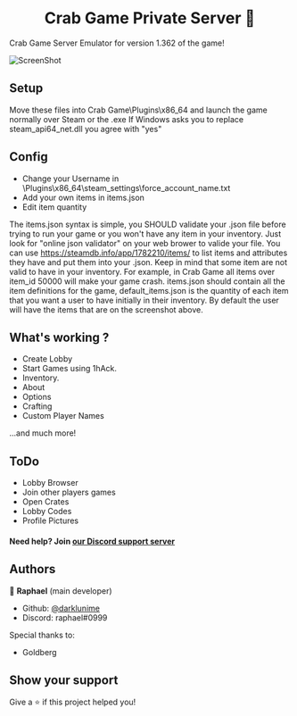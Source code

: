 <h1 align="center">Crab Game Private Server 👋</h1>

Crab Game Server Emulator for version 1.362 of the game!


![ScreenShot](https://cdn.discordapp.com/attachments/1038007561431031818/1038067285446901800/Screenshot_120.png) 

## Setup
Move these files into Crab Game\Plugins\x86_64 and launch the game normally over Steam or the .exe
If Windows asks you to replace steam_api64_net.dll you agree with "yes"


## Config

- Change your Username in \Plugins\x86_64\steam_settings\force_account_name.txt
- Add your own items in items.json
- Edit item quantity

The items.json syntax is simple, you SHOULD validate your .json file before trying to run your game or you won't have any item in your inventory. Just look for "online json validator" on your web brower to valide your file.
You can use https://steamdb.info/app/1782210/items/ to list items and attributes they have and put them into your .json.
Keep in mind that some item are not valid to have in your inventory. For example, in Crab Game all items over item_id 50000 will make your game crash.
items.json should contain all the item definitions for the game, default_items.json is the quantity of each item that you want a user to have initially in their inventory. By default the user will have the items that are on the screenshot above.


## What's working ?
  - Create Lobby
  - Start Games using 1hAck.
  - Inventory.
  - About
  - Options
  - Crafting
  - Custom Player Names

...and much more!


## ToDo

- Lobby Browser
- Join other players games
- Open Crates
- Lobby Codes
- Profile Pictures



#### Need help? Join [our Discord support server](https://discord.gg/RJSVxe9MP9)




## Authors

👤 **Raphael** (main developer)

* Github: [@darklunime](https://github.com/raphaelreal)
* Discord: raphael#0999

Special thanks to:
- Goldberg

## Show your support

Give a ⭐️ if this project helped you!
